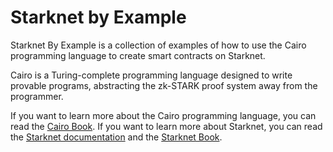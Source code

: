 # Starknet by Example

Starknet By Example is a collection of examples of how to use the Cairo programming language to create smart contracts on Starknet.

Cairo is a Turing-complete programming language designed to write provable programs, abstracting the zk-STARK proof system away from the programmer.

If you want to learn more about the Cairo programming language, you can read the [Cairo Book](https://cairo-book.github.io/).
If you want to learn more about Starknet, you can read the [Starknet documentation](https://docs.starknet.io/) and the [Starknet Book](https://book.starknet.io).
